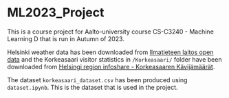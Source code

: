 # ML2023_Project

This is a course project for Aalto-university course CS-C3240 - Machine Learning D that is run in Autumn of 2023.

Helsinki weather data has been downloaded from [Ilmatieteen laitos open data](https://www.ilmatieteenlaitos.fi/avoin-data) and the Korkeasaari visitor statistics in `/Korkeasaari/` folder have been downloaded from [Helsingi region infoshare - Korkeasaaren Kävijämäärät](https://hri.fi/data/fi/dataset/korkeasaaren-kavijamaarat).

The dataset `korkeasaari_dataset.csv` has been produced using `dataset.ipynb`. This is the dataset that is used in the project.